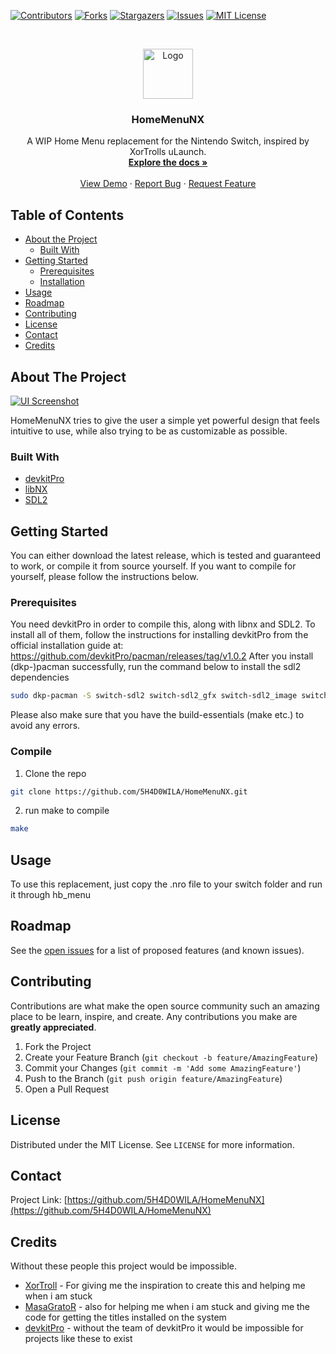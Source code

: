 <!--
*** Thanks for checking out this README Template. If you have a suggestion that would
*** make this better, please fork the repo and create a pull request or simply open
*** an issue with the tag "enhancement".
*** Thanks again! Now go create something AMAZING! :D
***
***
***
*** To avoid retyping too much info. Do a search and replace for the following:
*** github_username, repo_name, twitter_handle, email
-->





<!-- PROJECT SHIELDS -->
<!--
*** I'm using markdown "reference style" links for readability.
*** Reference links are enclosed in brackets [ ] instead of parentheses ( ).
*** See the bottom of this document for the declaration of the reference variables
*** for contributors-url, forks-url, etc. This is an optional, concise syntax you may use.
*** https://www.markdownguide.org/basic-syntax/#reference-style-links
-->
[![Contributors][contributors-shield]][contributors-url]
[![Forks][forks-shield]][forks-url]
[![Stargazers][stars-shield]][stars-url]
[![Issues][issues-shield]][issues-url]
[![MIT License][license-shield]][license-url]



<!-- PROJECT LOGO -->
<br />
<p align="center">
  <a href="https://github.com/5H4D0WILA/HomeMenuNX">
    <img src="images/logo.png" alt="Logo" width="80" height="80">
  </a>

  <h3 align="center">HomeMenuNX</h3>

  <p align="center">
    A WIP Home Menu replacement for the Nintendo Switch, inspired by XorTrolls uLaunch.
    <br />
    <a href="https://github.com/5H4D0WILA/HomeMenuNX"><strong>Explore the docs »</strong></a>
    <br />
    <br />
    <a href="https://github.com/5H4D0WILA/HomeMenuNX">View Demo</a>
    ·
    <a href="https://github.com/5H4D0WILA/HomeMenuNX/issues">Report Bug</a>
    ·
    <a href="https://github.com/5H4D0WILA/HomeMenuNX/issues">Request Feature</a>
  </p>
</p>



<!-- TABLE OF CONTENTS -->
## Table of Contents

* [About the Project](#about-the-project)
  * [Built With](#built-with)
* [Getting Started](#getting-started)
  * [Prerequisites](#prerequisites)
  * [Installation](#installation)
* [Usage](#usage)
* [Roadmap](#roadmap)
* [Contributing](#contributing)
* [License](#license)
* [Contact](#contact)
* [Credits](#credits)



<!-- ABOUT THE PROJECT -->
## About The Project

[![UI Screenshot](https://iili.io/2ZmNSe.md.jpg)](https://freeimage.host/i/2ZmNSe)

HomeMenuNX tries to give the user a simple yet powerful design that feels intuitive to use, while also trying to be as customizable as possible.



### Built With

* [devkitPro]()
* [libNX]()
* [SDL2]()



<!-- GETTING STARTED -->
## Getting Started

You can either download the latest release, which is tested and guaranteed to work, or compile it from source yourself.
If you want to compile for yourself, please follow the instructions below.

### Prerequisites

You need devkitPro in order to compile this, along with libnx and SDL2.
To install all of them, follow the instructions for installing devkitPro from the official installation guide at: https://github.com/devkitPro/pacman/releases/tag/v1.0.2
After you install (dkp-)pacman successfully, run the command below to install the sdl2 dependencies
```sh
sudo dkp-pacman -S switch-sdl2 switch-sdl2_gfx switch-sdl2_image switch-sdl2_mixer switch-sdl2_net switch-sdl2_ttf
```
Please also make sure that you have the build-essentials (make etc.) to avoid any errors.

### Compile

1. Clone the repo
```sh
git clone https://github.com/5H4D0WILA/HomeMenuNX.git
```
2. run make to compile
```sh
make
```



<!-- USAGE EXAMPLES -->
## Usage

To use this replacement, just copy the .nro file to your switch folder and run it through hb_menu



<!-- ROADMAP -->
## Roadmap

See the [open issues](https://github.com/5H4D0WILA/HomeMenuNX/issues) for a list of proposed features (and known issues).



<!-- CONTRIBUTING -->
## Contributing

Contributions are what make the open source community such an amazing place to be learn, inspire, and create. Any contributions you make are **greatly appreciated**.

1. Fork the Project
2. Create your Feature Branch (`git checkout -b feature/AmazingFeature`)
3. Commit your Changes (`git commit -m 'Add some AmazingFeature'`)
4. Push to the Branch (`git push origin feature/AmazingFeature`)
5. Open a Pull Request



<!-- LICENSE -->
## License

Distributed under the MIT License. See `LICENSE` for more information.



<!-- CONTACT -->
## Contact

Project Link: [https://github.com/5H4D0WILA/HomeMenuNX](https://github.com/5H4D0WILA/HomeMenuNX)



<!-- CREDITS -->
## Credits

Without these people this project would be impossible.

* [XorTroll](https://github.com/XorTroll) - For giving me the inspiration to create this and helping me when i am stuck
* [MasaGratoR](https://github.com/masagrator) - also for helping me when i am stuck and giving me the code for getting the titles installed on the system
* [devkitPro](https://devkitpro.org/) - without the team of devkitPro it would be impossible for projects like these to exist



<!-- MARKDOWN LINKS & IMAGES -->
<!-- https://www.markdownguide.org/basic-syntax/#reference-style-links -->
[contributors-shield]: https://img.shields.io/github/contributors/5H4D0WILA/HomeMenuNX.svg?style=flat-square
[contributors-url]: https://github.com/5H4D0WILA/HomeMenuNX/graphs/contributors
[forks-shield]: https://img.shields.io/github/forks/5H4D0WILA/HomeMenuNX.svg?style=flat-square
[forks-url]: https://github.com/5H4D0WILA/HomeMenuNX/network/members
[stars-shield]: https://img.shields.io/github/stars/5H4D0WILA/HomeMenuNX.svg?style=flat-square
[stars-url]: https://github.com/5H4D0WILA/HomeMenuNX/stargazers
[issues-shield]: https://img.shields.io/github/issues/5H4D0WILA/HomeMenuNX.svg?style=flat-square
[issues-url]: https://github.com/5H4D0WILA/HomeMenuNX/issues
[license-shield]: https://img.shields.io/github/license/5H4D0WILA/HomeMenuNX.svg?style=flat-square
[license-url]: https://github.com/5H4D0WILA/HomeMenuNX/blob/master/LICENSE.txt
[linkedin-shield]: https://img.shields.io/badge/-LinkedIn-black.svg?style=flat-square&logo=linkedin&colorB=555
[linkedin-url]: https://linkedin.com/in/github_username
[product-screenshot]: images/screenshot.png
